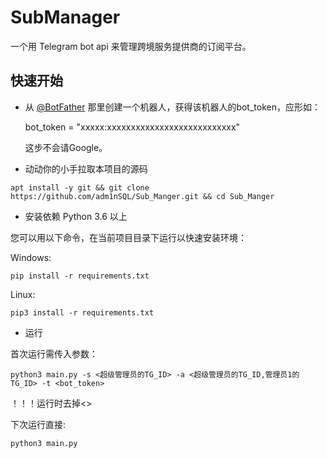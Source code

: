 # SubManager

一个用 Telegram bot api 来管理跨境服务提供商的订阅平台。

## 快速开始

* 从 [@BotFather](https://t.me/BotFather) 那里创建一个机器人，获得该机器人的bot_token，应形如：

    bot_token = "xxxxx:xxxxxxxxxxxxxxxxxxxxxxxxxxx"

    这步不会请Google。
* 动动你的小手拉取本项目的源码
```shell
apt install -y git && git clone https://github.com/adm1nSQL/Sub_Manger.git && cd Sub_Manger
```

* 安装依赖 Python 3.6 以上



您可以用以下命令，在当前项目目录下运行以快速安装环境：

Windows:

```
pip install -r requirements.txt
```

Linux:

```
pip3 install -r requirements.txt
```

* 运行

首次运行需传入参数：
```shell
python3 main.py -s <超级管理员的TG_ID> -a <超级管理员的TG_ID,管理员1的TG_ID> -t <bot_token>
```
！！！运行时去掉<>

下次运行直接:
```shell
python3 main.py
```



